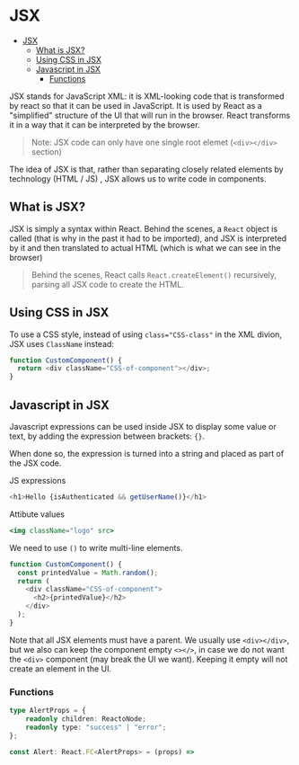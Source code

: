 # JSX

- [JSX](#jsx)
  - [What is JSX?](#what-is-jsx)
  - [Using CSS in JSX](#using-css-in-jsx)
  - [Javascript in JSX](#javascript-in-jsx)
    - [Functions](#functions)

JSX stands for JavaScript XML: it is XML-looking code that is transformed by react so that
it can be used in JavaScript. It is used by React as a "simplified" structure of the UI
that will run in the browser. React transforms it in a way that it can be interpreted by
the browser.

> Note: JSX code can only have one single root elemet (`<div></div>` section)

The idea of JSX is that, rather than separating closely related elements by technology (HTML / JS)
, JSX allows us to write code in components.

## What is JSX?

JSX is simply a syntax within React. Behind the scenes, a `React` object is called (that is why
in the past it had to be imported), and JSX is interpreted by it and then translated to
actual HTML (which is what we can see in the browser)

> Behind the scenes, React calls `React.createElement()` recursively, parsing all JSX
> code to create the HTML.

## Using CSS in JSX

To use a CSS style, instead of using `class="CSS-class"` in the XML divion, JSX uses
`ClassName` instead:

```js
function CustomComponent() {
  return <div className="CSS-of-component"></div>;
}
```

## Javascript in JSX

Javascript expressions can be used inside JSX to display some value or text, by adding
the expression between brackets: `{}`.

When done so, the expression is turned into a string and placed as part of the JSX code.

JS expressions

```js
<h1>Hello {isAuthenticated && getUserName()}</h1>
```

Attibute values

```jsx
<img className="logo" src>
```

We need to use `()` to write multi-line elements.

```js
function CustomComponent() {
  const printedValue = Math.random();
  return (
    <div className="CSS-of-component">
      <h2>{printedValue}</h2>
    </div>
  );
}
```

Note that all JSX elements must have a parent. We usually use `<div></div>`, but we also can keep the component empty `<></>`, in case we do not want the `<div>` component (may break the UI we want). Keeping it empty will not create an element in the UI.

### Functions

```ts
type AlertProps = {
    readonly children: ReactoNode;
    readonly type: "success" | "error";
};

const Alert: React.FC<AlertProps> = (props) =>
```
